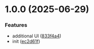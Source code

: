 # 1.0.0 (2025-06-29)

### Features

- additional UI ([833f4a4](https://github.com/PashaBoiko/lexiclab-ui/commit/833f4a403b63eccf4064bd27b626a24e7020555c))
- init ([ec2d61f](https://github.com/PashaBoiko/lexiclab-ui/commit/ec2d61ff5161e1e0f32523bb4282dab413efe7f5))

